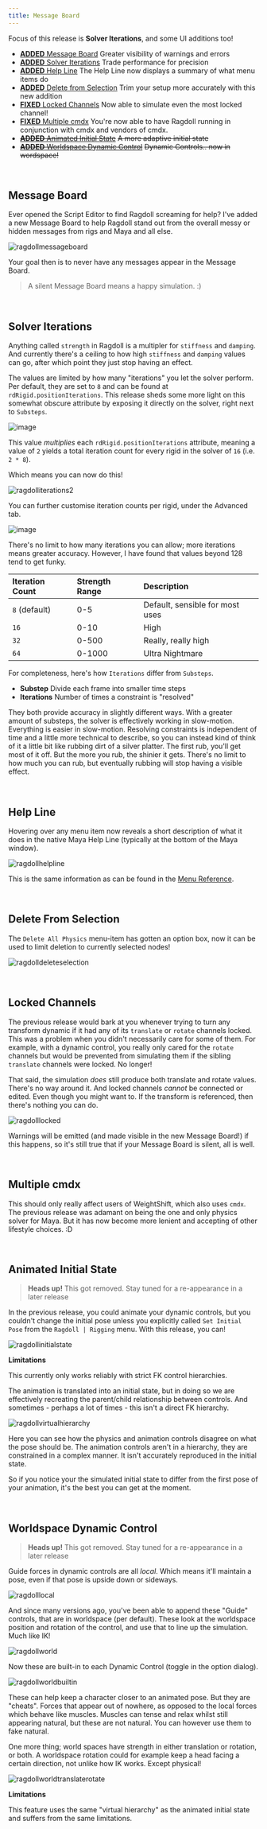 ```yaml
---
title: Message Board
---
```


Focus of this release is **Solver Iterations**, and some UI additions too!

- [**ADDED** Message Board](#message-board) Greater visibility of warnings and errors
- [**ADDED** Solver Iterations](#solver-iterations) Trade performance for precision
- [**ADDED** Help Line](#help-line) The Help Line now displays a summary of what menu items do
- [**ADDED** Delete from Selection](#delete-from-selection) Trim your setup more accurately with this new addition
- [**FIXED** Locked Channels](#locked-channels) Now able to simulate even the most locked channel!
- [**FIXED** Multiple cmdx](#multiple-cmdx) You're now able to have Ragdoll running in conjunction with cmdx and vendors of cmdx.
- [~~**ADDED** Animated Initial State~~](#initial-state) ~~A more adaptive initial state~~
- [~~**ADDED** Worldspace Dynamic Control~~](#world-space-dynamic-control) ~~Dynamic Controls.. now in wordspace!~~

<br>

## Message Board

Ever opened the Script Editor to find Ragdoll screaming for help? I've added a new Message Board to help Ragdoll stand out from the overall messy or hidden messages from rigs and Maya and all else.

![ragdollmessageboard](https://user-images.githubusercontent.com/2152766/105393080-d9043e00-5c13-11eb-92e2-cde0664647b1.gif)

Your goal then is to never have any messages appear in the Message Board.

> A silent Message Board means a happy simulation. :)

<br>

## Solver Iterations

Anything called `strength` in Ragdoll is a multipler for `stiffness` and `damping`. And currently there's a ceiling to how high `stiffness` and `damping` values can go, after which point they just stop having an effect.

The values are limited by how many "iterations" you let the solver perform. Per default, they are set to `8` and can be found at `rdRigid.positionIterations`. This release sheds some more light on this somewhat obscure attribute by exposing it directly on the solver, right next to `Substeps`.

![image](https://user-images.githubusercontent.com/2152766/104897430-442de600-5970-11eb-8489-4b91fc6d5cd4.png)

This value *multiplies* each `rdRigid.positionIterations` attribute, meaning a value of `2` yields a total iteration count for every rigid in the solver of `16` (i.e. `2 * 8`).

Which means you can now do this!

![ragdolliterations2](https://user-images.githubusercontent.com/2152766/104897389-37a98d80-5970-11eb-9550-96e8d3f04360.gif)

You can further customise iteration counts per rigid, under the Advanced tab.

![image](https://user-images.githubusercontent.com/2152766/104898625-c965ca80-5971-11eb-9c67-62ea919f2c54.png) 

There's no limit to how many iterations you can allow; more iterations means greater accuracy. However, I have found that values beyond 128 tend to get funky.

| Iteration Count | Strength Range | Description
|:----------------|:---------------|:-------------
| `8` (default)   | 0-5            | Default, sensible for most uses
| `16`            | 0-10           | High
| `32`            | 0-500          | Really, really high
| `64`            | 0-1000         | Ultra Nightmare

For completeness, here's how `Iterations` differ from `Substeps`.

- **Substep** Divide each frame into smaller time steps
- **Iterations** Number of times a constraint is "resolved"

They both provide accuracy in slightly different ways. With a greater amount of substeps, the solver is effectively working in slow-motion. Everything is easier in slow-motion. Resolving constraints is independent of time and a little more technical to describe, so you can instead kind of think of it a little bit like rubbing dirt of a silver platter. The first rub, you'll get most of it off. But the more you rub, the shinier it gets. There's no limit to how much you can rub, but eventually rubbing will stop having a visible effect.

<br>

## Help Line

Hovering over any menu item now reveals a short description of what it does in the native Maya Help Line (typically at the bottom of the Maya window).

![ragdollhelpline](https://user-images.githubusercontent.com/2152766/105036041-d529bd80-5a53-11eb-8c99-5b8ea6e5cf17.gif)

This is the same information as can be found in the [Menu Reference](/menu).

<br>

## Delete From Selection

The `Delete All Physics` menu-item has gotten an option box, now it can be used to limit deletion to currently selected nodes!

![ragdolldeleteselection](https://user-images.githubusercontent.com/2152766/105629106-f5cd8b00-5e38-11eb-925f-bb700f570feb.gif)

<br>

## Locked Channels

The previous release would bark at you whenever trying to turn any transform dynamic if it had any of its `translate` or `rotate` channels locked. This was a problem when you didn't necessarily care for some of them. For example, with a dynamic control, you really only cared for the `rotate` channels but would be prevented from simulating them if the sibling `translate` channels were locked. No longer!

That said, the simulation *does* still produce both translate and rotate values. There's no way around it. And locked channels *cannot* be connected or edited. Even though you might want to. If the transform is referenced, then there's nothing you can do.

![ragdolllocked](https://user-images.githubusercontent.com/2152766/105461120-aba3a880-5c84-11eb-9386-2086874ae9e5.gif)

Warnings will be emitted (and made visible in the new Message Board!) if this happens, so it's still true that if your Message Board is silent, all is well.

<br>

## Multiple cmdx

This should only really affect users of WeightShift, which also uses `cmdx`. The previous release was adamant on being the one and only physics solver for Maya. But it has now become more lenient and accepting of other lifestyle choices. :D

<br>

## Animated Initial State

> **Heads up!** This got removed. Stay tuned for a re-appearance in a later release

In the previous release, you could animate your dynamic controls, but you couldn't change the initial pose unless you explicitly called `Set Initial Pose` from the `Ragdoll | Rigging` menu. With this release, you can!

![ragdollinitialstate](https://user-images.githubusercontent.com/2152766/105629480-1f87b180-5e3b-11eb-95ab-b498e9951617.gif)

**Limitations**

This currently only works reliably with strict FK control hierarchies.

The animation is translated into an initial state, but in doing so we are effectively recreating the parent/child relationship between controls. And sometimes - perhaps a lot of times - this isn't a direct FK hierarchy.

![ragdollvirtualhierarchy](https://user-images.githubusercontent.com/2152766/105634892-2cff6480-5e58-11eb-9c56-740635a753ad.gif)

Here you can see how the physics and animation controls disagree on what the pose should be. The animation controls aren't in a hierarchy, they are constrained in a complex manner. It isn't accurately reproduced in the initial state.

So if you notice your the simulated initial state to differ from the first pose of your animation, it's the best you can get at the moment.

<br>

## Worldspace Dynamic Control

> **Heads up!** This got removed. Stay tuned for a re-appearance in a later release

Guide forces in dynamic controls are all *local*. Which means it'll maintain a pose, even if that pose is upside down or sideways.

![ragdolllocal](https://user-images.githubusercontent.com/2152766/105635342-2d006400-5e5a-11eb-9415-3fe140471ab9.gif)

And since many versions ago, you've been able to append these "Guide" controls, that are in worldspace (per default). These look at the worldspace position and rotation of the control, and use that to line up the simulation. Much like IK!

![ragdollworld](https://user-images.githubusercontent.com/2152766/105635361-473a4200-5e5a-11eb-8c3c-17002589b9e9.gif)

Now these are built-in to each Dynamic Control (toggle in the option dialog).

![ragdollworldbuiltin](https://user-images.githubusercontent.com/2152766/105635382-5f11c600-5e5a-11eb-8142-feefd442174e.gif)

These can help keep a character closer to an animated pose. But they are "cheats". Forces that appear out of nowhere, as opposed to the local forces which behave like muscles. Muscles can tense and relax whilst still appearing natural, but these are not natural. You can however use them to fake natural.

One more thing; world spaces have strength in either translation or rotation, or both. A worldspace rotation could for example keep a head facing a certain direction, not unlike how IK works. Except physical!

![ragdollworldtranslaterotate](https://user-images.githubusercontent.com/2152766/105635385-65a03d80-5e5a-11eb-8881-2a31f6b15ad8.gif)

**Limitations**

This feature uses the same "virtual hierarchy" as the animated initial state and suffers from the same limitations.

<br>
